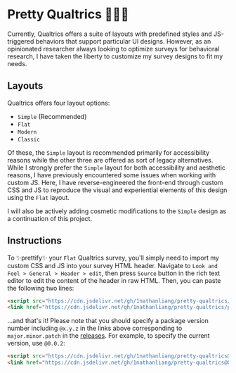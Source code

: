 # Pretty Qualtrics 💅🏻🫦

Currently, Qualtrics offers a suite of layouts with predefined styles and JS-triggered behaviors that support 
particular UI designs. However, as an opinionated researcher always looking to optimize surveys for behavioral 
research, I have taken the liberty to customize my survey designs to fit my needs.

## Layouts

Qualtrics offers four layout options:
 *   `Simple` (Recommended)
 *   `Flat`
 *   `Modern`
 *   `Classic`

Of these, the `Simple` layout is recommended primarily for accessibility reasons while the other three are offered 
as sort of legacy alternatives. While I strongly prefer the `Simple` layout for both accessibility and aesthetic
reasons, I have previously encountered some issues when working with custom JS. Here, I have reverse-engineered the 
front-end through custom CSS and JS to reproduce the visual and experiential elements of this design using the 
`Flat` layout.

I will also be actively adding cosmetic modifications to the `Simple` design as a continuation of this project.

## Instructions

To ✨prettify✨ your `Flat` Qualtrics survey, you'll simply need to import my custom CSS and JS into your 
survey HTML header. Navigate to `Look and Feel > General > Header > edit`, then press `Source` button in the
rich text editor to edit the content of the header in raw HTML. Then, you can paste the following two lines:

```html
<script src="https://cdn.jsdelivr.net/gh/1nathanliang/pretty-qualtrics/scripts/script.min.js"></script>
<link href="https://cdn.jsdelivr.net/gh/1nathanliang/pretty-qualtrics/public/style.min.css" rel="stylesheet" />
```

...and that's it! Please note that you should specify a package version number including `@x.y.z` in the links 
above corresponding to `major.minor.patch` in the [releases](https://github.com/1nathanliang/pretty-qualtrics/releases). 
For example, to specify the current version, use `@0.0.2`:

```html
<script src="https://cdn.jsdelivr.net/gh/1nathanliang/pretty-qualtrics@0.0.0/scripts/script.min.js"></script>
<link href="https://cdn.jsdelivr.net/gh/1nathanliang/pretty-qualtrics@0.0.0/public/style.min.css" rel="stylesheet" />
```
